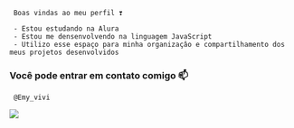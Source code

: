      Boas vindas ao meu perfil ❣️

     - Estou estudando na Alura
     - Estou me densenvolvendo na linguagem JavaScript
     - Utilizo esse espaço para minha organizaçâo e compartilhamento dos meus projetos desenvolvidos

### Você pode entrar em contato comigo 📫

     @Emy_vivi

![](https://media1.tenor.com/m/RW6pudwHS9YAAAAC/mochi-mochi-peach-cat-white-cat.gif)
